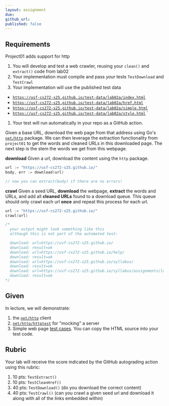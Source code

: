 ```yaml
---
layout: assignment
due: 
github_url: 
published: false
---
```


## Requirements
Project01 adds support for http

1. You will develop and test a web crawler, reusing your `clean()` and `extract()` code from lab02
1. Your implementation must compile and pass *your* tests `TestDownload` and `TestCrawl`
1. Your implementation will use the published test data
  - [`https://usf-cs272-s25.github.io/test-data/lab02a/index.html`](/test-data/lab02a/index.html)
  - [`https://usf-cs272-s25.github.io/test-data/lab02a/href.html`](/test-data/lab02a/href.html)
  - [`https://usf-cs272-s25.github.io/test-data/lab02a/simple.html`](/test-data/lab02a/simple.html)
  - [`https://usf-cs272-s25.github.io/test-data/lab02a/style.html`](/test-data/lab02a/style.html)
`
1. Your test will run automatically in your repo as a GitHub action.

Given a base URL, download the web page from that address using Go's [`net/http`](https://pkg.go.dev/net/http) package. We can then leverage the 
extraction functionality from `project01` to get the words and cleaned URLs in this downloaded page. The next 
step is the stem the words we get from this webpage.

**download** Given a url, download the content using the `http` package.
```go
url := "https://usf-cs272-s25.github.io/"
body, err := download(url)

// now you can extract(body) if there are no errors!
```

**crawl** Given a seed URL, **download** the webpage, **extract** the words and URLs, and add all **cleaned URLs** 
found to a download queue. This queue should only crawl each url **once** and repeat this process for each url.
```go
url := "https://usf-cs272-s25.github.io/"
crawl(url)

/*
  your output might look something like this
  although this is not part of the automated test:

  download: url=https://usf-cs272-s25.github.io/
  download: result=ok
  download: url=https://usf-cs272-s25.github.io/help/
  download: result=ok
  download: url=https://usf-cs272-s25.github.io/syllabus/
  download: result=ok
  download: url=https://usf-cs272-s25.github.io/syllabus/assignments/lab01.html
  download: result=ok
*/
```
## Given

In lecture, we will demonstrate:
1. the [`net/http`](https://pkg.go.dev/net/http) client
1. [`net/http/httptest`](https://pkg.go.dev/net/http/httptest) for "mocking" a server
1. Simple web page [test cases](/test-data/lab02a/). You can copy the HTML source into your test code.

## Rubric
Your lab will receive the score indicated by the GitHub autograding action using this rubric:
1. 10 pts: `TestExtract()`
1. 10 pts: `TestCleanHref()`
1. 40 pts: `TestDownload()` (do you download the correct content)
1. 40 pts: `TestCrawl()` (can you crawl a given seed url and download it along with all of the links embedded within)

